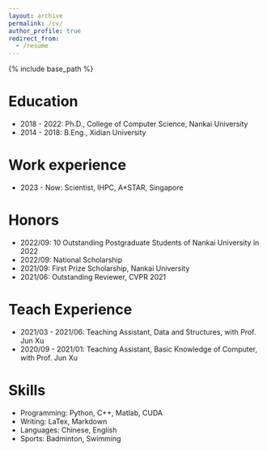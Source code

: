 ```yaml
---
layout: archive
permalink: /cv/
author_profile: true
redirect_from:
  - /resume
---
```


{% include base_path %}

Education
======
* 2018 - 2022: Ph.D., College of Computer Science, Nankai University
* 2014 - 2018: B.Eng., Xidian University

Work experience
======
* 2023 - Now: Scientist, IHPC, A*STAR, Singapore


Honors
=====
* 2022/09: 10 Outstanding Postgraduate Students of Nankai University in 2022
* 2022/09: National Scholarship
* 2021/09: First Prize Scholarship, Nankai University
* 2021/06: Outstanding Reviewer, CVPR 2021

Teach Experience
======
* 2021/03 - 2021/06: Teaching Assistant, Data and Structures, with Prof. Jun Xu
* 2020/09 - 2021/01: Teaching Assistant, Basic Knowledge of Computer, with Prof. Jun Xu

Skills
======
* Programming: Python, C++, Matlab, CUDA
* Writing: LaTex, Markdown
* Languages: Chinese, English
* Sports: Badminton, Swimming

